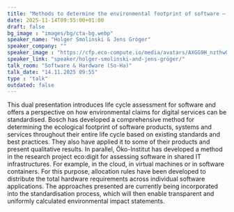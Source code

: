 ```yaml
---
title: "Methods to determine the environmental footprint of software – on the way to standardisation 🇬🇧"
date: 2025-11-14T09:55:00+01:00
draft: false
bg_image : "images/bg/cta-bg.webp"
speaker_name: "Holger Smolinski & Jens Gröger"
speaker_company: ""
speaker_image : "https://cfp.eco-compute.io/media/avatars/AXGG9H_nzthwOW.jpg"
speaker_link: "speaker/holger-smolinski-and-jens-gröger/"
talk_room: "Software & Hardware (So-Ha)"
talk_date: "14.11.2025 09:55"
type : "talk"
outdated: false
---
```


This dual presentation introduces life cycle assessment for software and offers a perspective on how environmental claims for digital services can be standardised. Bosch has developed a comprehensive method for determining the ecological footprint of software products, systems and services throughout their entire life cycle based on existing standards and best practices. They also have applied it to some of their products and present qualitative results. In parallel, Öko-Institut has developed a method in the research project eco:digit for assessing software in shared IT infrastructures. For example, in the cloud, in virtual machines or in software containers. For this purpose, allocation rules have been developed to distribute the total hardware requirements across individual software applications. The approaches presented are currently being incorporated into the standardisation process, which will then enable transparent and uniformly calculated environmental impact statements.
